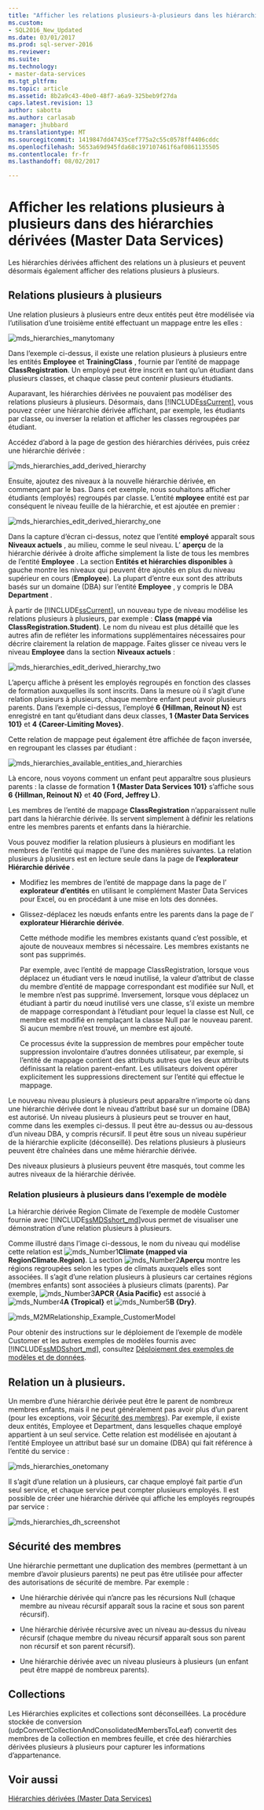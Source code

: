 ```yaml
---
title: "Afficher les relations plusieurs-à-plusieurs dans les hiérarchies dérivées (Master Data Services) | Documents Microsoft"
ms.custom:
- SQL2016_New_Updated
ms.date: 03/01/2017
ms.prod: sql-server-2016
ms.reviewer: 
ms.suite: 
ms.technology:
- master-data-services
ms.tgt_pltfrm: 
ms.topic: article
ms.assetid: 8b2a9c43-40e0-48f7-a6a9-325beb9f27da
caps.latest.revision: 13
author: sabotta
ms.author: carlasab
manager: jhubbard
ms.translationtype: MT
ms.sourcegitcommit: 1419847dd47435cef775a2c55c0578ff4406cddc
ms.openlocfilehash: 5653a69d945fda68c197107461f6af0861135505
ms.contentlocale: fr-fr
ms.lasthandoff: 08/02/2017

---
```

# <a name="show-many-to-many-relationships-in-derived-hierarchies-master-data-services"></a>Afficher les relations plusieurs à plusieurs dans des hiérarchies dérivées (Master Data Services)
  Les hiérarchies dérivées affichent des relations un à plusieurs et peuvent désormais également afficher des relations plusieurs à plusieurs.  
  
## <a name="many-to-many-m2m-relationships"></a>Relations plusieurs à plusieurs  
 Une relation plusieurs à plusieurs entre deux entités peut être modélisée via l’utilisation d’une troisième entité effectuant un mappage entre les elles :  
  
 ![mds_hierarchies_manytomany](../master-data-services/media/mds-hierarchies-manytomany.png "mds_hierarchies_manytomany")  
  
 Dans l’exemple ci-dessus, il existe une relation plusieurs à plusieurs entre les entités **Employee** et **TrainingClass** , fournie par l’entité de mappage **ClassRegistration**. Un employé peut être inscrit en tant qu’un étudiant dans plusieurs classes, et chaque classe peut contenir plusieurs étudiants.  
  
 Auparavant, les hiérarchies dérivées ne pouvaient pas modéliser des relations plusieurs à plusieurs. Désormais, dans [!INCLUDE[ssCurrent](../includes/sscurrent-md.md)], vous pouvez créer une hiérarchie dérivée affichant, par exemple, les étudiants par classe, ou inverser la relation et afficher les classes regroupées par étudiant.  
  
 Accédez d’abord à la page de gestion des hiérarchies dérivées, puis créez une hiérarchie dérivée :  
  
 ![mds_hierarchies_add_derived_hierarchy](../master-data-services/media/mds-hierarchies-add-derived-hierarchy.png "mds_hierarchies_add_derived_hierarchy")  
  
 Ensuite, ajoutez des niveaux à la nouvelle hiérarchie dérivée, en commençant par le bas. Dans cet exemple, nous souhaitons afficher étudiants (employés) regroupés par classe. L’entité **mployee** entité est par conséquent le niveau feuille de la hiérarchie, et est ajoutée en premier :  
  
 ![mds_hierarchies_edit_derived_hierarchy_one](../master-data-services/media/mds-hierarchies-edit-derived-hierarchy-one.PNG "mds_hierarchies_edit_derived_hierarchy_one")  
  
 Dans la capture d’écran ci-dessus, notez que l’entité **employé** apparaît sous **Niveaux actuels** , au milieu, comme le seul niveau. L’ **aperçu** de la hiérarchie dérivée à droite affiche simplement la liste de tous les membres de l’entité **Employee** . La section **Entités et hiérarchies disponibles** à gauche montre les niveaux qui peuvent être ajoutés en plus du niveau supérieur en cours (**Employee**). La plupart d’entre eux sont des attributs basés sur un domaine (DBA) sur l’entité **Employee** , y compris le DBA **Department** .  
  
 À partir de [!INCLUDE[ssCurrent](../includes/sscurrent-md.md)], un nouveau type de niveau modélise les relations plusieurs à plusieurs, par exemple : **Class (mappé via ClassRegistration.Student)**. Le nom du niveau est plus détaillé que les autres afin de refléter les informations supplémentaires nécessaires pour décrire clairement la relation de mappage. Faites glisser ce niveau vers le niveau **Employee** dans la section **Niveaux actuels** :  
  
 ![mds_hierarchies_edit_derived_hierarchy_two](../master-data-services/media/mds-hierarchies-edit-derived-hierarchy-two.PNG "mds_hierarchies_edit_derived_hierarchy_two")  
  
 L’aperçu affiche à présent les employés regroupés en fonction des classes de formation auxquelles ils sont inscrits. Dans la mesure où il s’agit d’une relation plusieurs à plusieurs, chaque membre enfant peut avoir plusieurs parents. Dans l’exemple ci-dessus, l’employé **6 {Hillman, Reinout N}** est enregistré en tant qu’étudiant dans deux classes, **1 {Master Data Services 101}** et **4 {Career-Limiting Moves}**.  
  
 Cette relation de mappage peut également être affichée de façon inversée, en regroupant les classes par étudiant :  
  
 ![mds_hierarchies_available_entities_and_hierarchies](../master-data-services/media/mds-hierarchies-available-entities-and-hierarchies.PNG "mds_hierarchies_available_entities_and_hierarchies")  
  
 Là encore, nous voyons comment un enfant peut apparaître sous plusieurs parents : la classe de formation **1 {Master Data Services 101}** s’affiche sous **6 {Hillman, Reinout N}** et **40 {Ford, Jeffrey L}**.  
  
 Les membres de l’entité de mappage **ClassRegistration** n’apparaissent nulle part dans la hiérarchie dérivée. Ils servent simplement à définir les relations entre les membres parents et enfants dans la hiérarchie.  
  
 Vous pouvez modifier la relation plusieurs à plusieurs en modifiant les membres de l’entité qui mappe de l’une des manières suivantes. La relation plusieurs à plusieurs est en lecture seule dans la page de **l’explorateur Hiérarchie dérivée** .  
  
-   Modifiez les membres de l’entité de mappage dans la page de l’ **explorateur d’entités** en utilisant le complément Master Data Services pour Excel, ou en procédant à une mise en lots des données.  
  
-   Glissez-déplacez les nœuds enfants entre les parents dans la page de l’ **explorateur Hiérarchie dérivée**.  
  
     Cette méthode modifie les membres existants quand c’est possible, et ajoute de nouveaux membres si nécessaire. Les membres existants ne sont pas supprimés.  
  
     Par exemple, avec l’entité de mappage ClassRegistration, lorsque vous déplacez un étudiant vers le nœud inutilisé, la valeur d’attribut de classe du membre d’entité de mappage correspondant est modifiée sur Null, et le membre n’est pas supprimé. Inversement, lorsque vous déplacez un étudiant à partir du nœud inutilisé vers une classe, s’il existe un membre de mappage correspondant à l’étudiant pour lequel la classe est Null, ce membre est modifié en remplaçant la classe Null par le nouveau parent. Si aucun membre n’est trouvé, un membre est ajouté.  
  
     Ce processus évite la suppression de membres pour empêcher toute suppression involontaire d’autres données utilisateur, par exemple, si l’entité de mappage contient des attributs autres que les deux attributs définissant la relation parent-enfant. Les utilisateurs doivent opérer explicitement les suppressions directement sur l’entité qui effectue le mappage.  
  
 Le nouveau niveau plusieurs à plusieurs peut apparaître n’importe où dans une hiérarchie dérivée dont le niveau d’attribut basé sur un domaine (DBA) est autorisé. Un niveau plusieurs à plusieurs peut se trouver en haut, comme dans les exemples ci-dessus. Il peut être au-dessus ou au-dessous d’un niveau DBA, y compris récursif. Il peut être sous un niveau supérieur de la hiérarchie explicite (déconseillé). Des relations plusieurs à plusieurs peuvent être chaînées dans une même hiérarchie dérivée.  
  
 Des niveaux plusieurs à plusieurs peuvent être masqués, tout comme les autres niveaux de la hiérarchie dérivée.  
   
### <a name="M2MSample"></a> Relation plusieurs à plusieurs dans l’exemple de modèle  
La hiérarchie dérivée Region Climate de l’exemple de modèle Customer fournie avec [!INCLUDE[ssMDSshort_md](../includes/ssmdsshort-md.md)]vous permet de visualiser une démonstration d’une relation plusieurs à plusieurs.   
  
Comme illustré dans l’image ci-dessous, le nom du niveau qui modélise cette relation est ![mds_Number1](../master-data-services/media/mds-number1.png)**Climate (mapped via RegionClimate.Region)**. La section ![mds_Number2](../master-data-services/media/mds-number2.png)**Aperçu** montre les régions regroupées selon les types de climats auxquels elles sont associées. Il s’agit d’une relation plusieurs à plusieurs car certaines régions (membres enfants) sont associées à plusieurs climats (parents). Par exemple, ![mds_Number3](../master-data-services/media/mds-number3.png)**APCR {Asia Pacific}** est associé à ![mds_Number4](../master-data-services/media/mds-number4.png)**A {Tropical}** et ![mds_Number5](../master-data-services/media/mds-number5.png)**B {Dry}**.  
  
![mds_M2MRelationship_Example_CustomerModel](../master-data-services/media/mds-m2mrelationship-example-customermodel.png)  
  
Pour obtenir des instructions sur le déploiement de l’exemple de modèle Customer et les autres exemples de modèles fournis avec [!INCLUDE[ssMDSshort_md](../includes/ssmdsshort-md.md)], consultez [Déploiement des exemples de modèles et de données](~/master-data-services/sql-server-samples-model-deployment-packages-mds.md).   
  
## <a name="one-many-relationship"></a>Relation un à plusieurs.  
 Un membre d’une hiérarchie dérivée peut être le parent de nombreux membres enfants, mais il ne peut généralement pas avoir plus d’un parent (pour les exceptions, voir [Sécurité des membres](#bkmk_member_security)). Par exemple, il existe deux entités, Employee et Department, dans lesquelles chaque employé appartient à un seul service. Cette relation est modélisée en ajoutant à l’entité Employee un attribut basé sur un domaine (DBA) qui fait référence à l’entité du service :  
  
 ![mds_hierarchies_onetomany](../master-data-services/media/mds-hierarchies-onetomany.png "mds_hierarchies_onetomany")  
  
 Il s’agit d’une relation un à plusieurs, car chaque employé fait partie d’un seul service, et chaque service peut compter plusieurs employés. Il est possible de créer une hiérarchie dérivée qui affiche les employés regroupés par service :  
  
 ![mds_hierarchies_dh_screenshot](../master-data-services/media/mds-hierarchies-dh-screenshot.png "mds_hierarchies_dh_screenshot")  
  
##  <a name="bkmk_member_security"></a> Sécurité des membres  
 Une hiérarchie permettant une duplication des membres (permettant à un membre d’avoir plusieurs parents) ne peut pas être utilisée pour affecter des autorisations de sécurité de membre. Par exemple :  
  
-   Une hiérarchie dérivée qui n’ancre pas les récursions Null (chaque membre au niveau récursif apparaît sous la racine et sous son parent récursif).  
  
-   Une hiérarchie dérivée récursive avec un niveau au-dessus du niveau récursif (chaque membre du niveau récursif apparaît sous son parent non récursif et son parent récursif).  
  
-   Une hiérarchie dérivée avec un niveau plusieurs à plusieurs (un enfant peut être mappé de nombreux parents).  
  
## <a name="collections"></a>Collections  
 Les Hiérarchies explicites et collections sont déconseillées. La procédure stockée de conversion (udpConvertCollectionAndConsolidatedMembersToLeaf) convertit des membres de la collection en membres feuille, et crée des hiérarchies dérivées plusieurs à plusieurs pour capturer les informations d’appartenance.  
  
## <a name="see-also"></a>Voir aussi  
 [Hiérarchies dérivées &#40;Master Data Services&#41;](../master-data-services/derived-hierarchies-master-data-services.md)  
  
  

